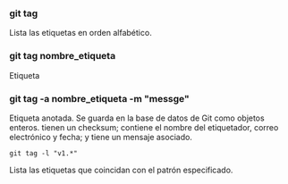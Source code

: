 ### git tag
Lista las etiquetas en orden alfabético.

### git tag nombre_etiqueta
Etiqueta 

### git tag -a nombre_etiqueta -m "messge"
Etiqueta anotada. Se guarda en la base de datos de Git como objetos enteros. tienen un checksum; contiene el nombre del etiquetador, correo electrónico y fecha; y tiene un mensaje asociado.

```
git tag -l "v1.*"
```
Lista las etiquetas que coincidan con el patrón especificado.